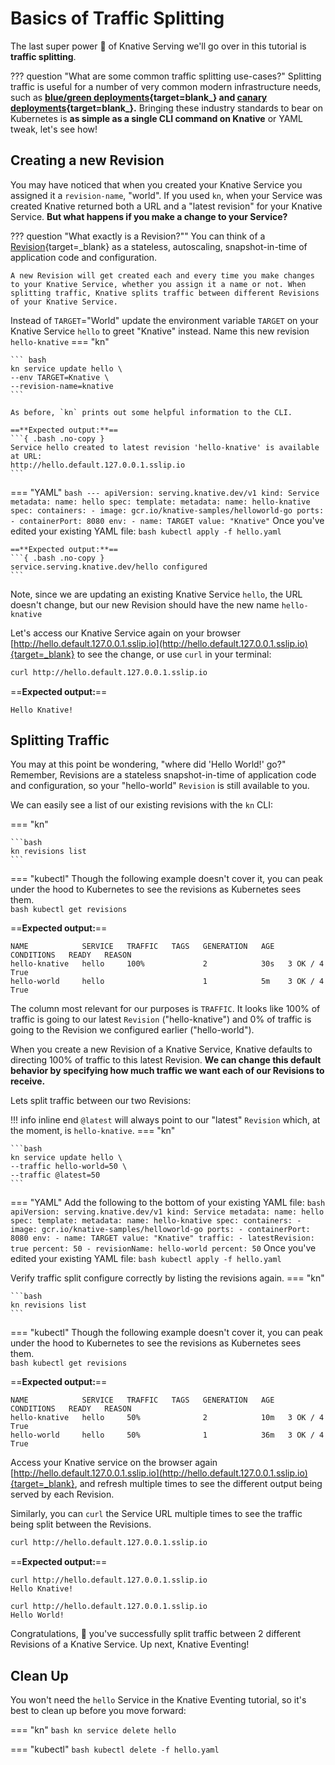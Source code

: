 # Basics of Traffic Splitting
The last super power :rocket: of Knative Serving we'll go over in this tutorial is **traffic splitting**.

??? question "What are some common traffic splitting use-cases?"
    Splitting traffic is useful for a number of very common modern infrastructure needs, such as
    **[blue/green deployments](https://martinfowler.com/bliki/BlueGreenDeployment.html){target=blank_}
    and
    [canary deployments](https://martinfowler.com/bliki/CanaryRelease.html){target=blank_}.**
    Bringing these industry standards to bear on Kubernetes is **as simple as a single CLI command on Knative** or YAML tweak, let's see how!


## Creating a new Revision
You may have noticed that when you created your Knative Service you assigned it a `revision-name`, "world". If you used `kn`, when your Service was created Knative returned both a URL and a "latest revision" for your Knative Service. **But what happens if you make a change to your Service?**

??? question "What exactly is a Revision?""
    You can think of a [Revision](../serving/README.md#serving-resources){target=_blank} as a stateless, autoscaling, snapshot-in-time of application code and configuration.

    A new Revision will get created each and every time you make changes to your Knative Service, whether you assign it a name or not. When splitting traffic, Knative splits traffic between different Revisions of your Knative Service.

Instead of `TARGET`="World" update the environment variable `TARGET` on your Knative Service `hello` to greet "Knative" instead.  Name this new revision `hello-knative`
=== "kn"

    ``` bash
    kn service update hello \
    --env TARGET=Knative \
    --revision-name=knative
    ```

    As before, `kn` prints out some helpful information to the CLI.

    ==**Expected output:**==
    ```{ .bash .no-copy }
    Service hello created to latest revision 'hello-knative' is available at URL:
    http://hello.default.127.0.0.1.sslip.io
    ```

=== "YAML"
    ``` bash
    ---
    apiVersion: serving.knative.dev/v1
    kind: Service
    metadata:
      name: hello
    spec:
      template:
        metadata:
          name: hello-knative
        spec:
          containers:
            - image: gcr.io/knative-samples/helloworld-go
              ports:
                - containerPort: 8080
              env:
                - name: TARGET
                  value: "Knative"
    ```
    Once you've edited your existing YAML file:
    ``` bash
    kubectl apply -f hello.yaml
    ```

    ==**Expected output:**==
    ```{ .bash .no-copy }
    service.serving.knative.dev/hello configured
    ```


Note, since we are updating an existing Knative Service `hello`, the URL doesn't change, but our new Revision should have the new name `hello-knative`

Let's access our Knative Service again on your browser [http://hello.default.127.0.0.1.sslip.io](http://hello.default.127.0.0.1.sslip.io){target=_blank} to see the change, or use `curl` in your terminal:
```bash
curl http://hello.default.127.0.0.1.sslip.io
```

==**Expected output:**==
```{ .bash .no-copy }
Hello Knative!
```

## Splitting Traffic
You may at this point be wondering, "where did 'Hello World!' go?" Remember, Revisions are a stateless snapshot-in-time of application code and configuration, so your "hello-world" `Revision` is still available to you.

We can easily see a list of our existing revisions with the `kn` CLI:


=== "kn"

    ```bash
    kn revisions list
    ```

=== "kubectl"
     Though the following example doesn't cover it, you can peak under the hood to Kubernetes to see the revisions as Kubernetes sees them.  
    ```bash
    kubectl get revisions
    ```

==**Expected output:**==
```{ .bash .no-copy }
NAME            SERVICE   TRAFFIC   TAGS   GENERATION   AGE   CONDITIONS   READY   REASON
hello-knative   hello     100%             2            30s   3 OK / 4     True    
hello-world     hello                      1            5m    3 OK / 4     True    
```

The column most relevant for our purposes is `TRAFFIC`. It looks like 100% of traffic is going to our latest `Revision` ("hello-knative") and 0% of traffic is going to the Revision we configured earlier ("hello-world").

When you create a new Revision of a Knative Service, Knative defaults to directing 100% of traffic to this latest Revision. **We can change this default behavior by specifying how much traffic we want each of our Revisions to receive.**

Lets split traffic between our two Revisions:

!!! info inline end
    `@latest` will always point to our "latest" `Revision` which, at the moment, is `hello-knative`.
=== "kn"

    ```bash
    kn service update hello \
    --traffic hello-world=50 \
    --traffic @latest=50
    ```

=== "YAML"
    Add the following to the bottom of your existing YAML file:
    ``` bash
    apiVersion: serving.knative.dev/v1
    kind: Service
    metadata:
      name: hello
    spec:
      template:
        metadata:
          name: hello-knative
        spec:
          containers:
            - image: gcr.io/knative-samples/helloworld-go
              ports:
                - containerPort: 8080
              env:
                - name: TARGET
                  value: "Knative"
      traffic:
      - latestRevision: true
        percent: 50
      - revisionName: hello-world
        percent: 50
    ```
    Once you've edited your existing YAML file:
    ``` bash
    kubectl apply -f hello.yaml
    ```

Verify traffic split configure correctly by listing the revisions again.
=== "kn"

    ```bash
    kn revisions list
    ```

=== "kubectl"
     Though the following example doesn't cover it, you can peak under the hood to Kubernetes to see the revisions as Kubernetes sees them.  
    ```bash
    kubectl get revisions
    ```

==**Expected output:**==
```{ .bash .no-copy }
NAME            SERVICE   TRAFFIC   TAGS   GENERATION   AGE   CONDITIONS   READY   REASON
hello-knative   hello     50%              2            10m   3 OK / 4     True
hello-world     hello     50%              1            36m   3 OK / 4     True
```

Access your Knative service on the browser again [http://hello.default.127.0.0.1.sslip.io](http://hello.default.127.0.0.1.sslip.io){target=_blank}, and refresh multiple times to see the different output being served by each Revision.

Similarly, you can `curl` the Service URL multiple times to see the traffic being split between the Revisions.
```bash
curl http://hello.default.127.0.0.1.sslip.io
```

==**Expected output:**==
```{ .bash .no-copy }
curl http://hello.default.127.0.0.1.sslip.io
Hello Knative!

curl http://hello.default.127.0.0.1.sslip.io
Hello World!
```

Congratulations, :tada: you've successfully split traffic between 2 different Revisions of a Knative Service. Up next, Knative Eventing!

## Clean Up
You won't need the `hello` Service in the Knative Eventing tutorial, so it's best to clean up before you move forward:

=== "kn"
    ```bash
    kn service delete hello
    ```

=== "kubectl"
    ```bash
    kubectl delete -f hello.yaml
    ```
